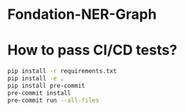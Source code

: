 # Fondation-NER-Graph

# How to pass CI/CD tests?
```bash
pip install -r requirements.txt
pip install -e .
pip install pre-commit
pre-commit install
pre-commit run --all-files
```